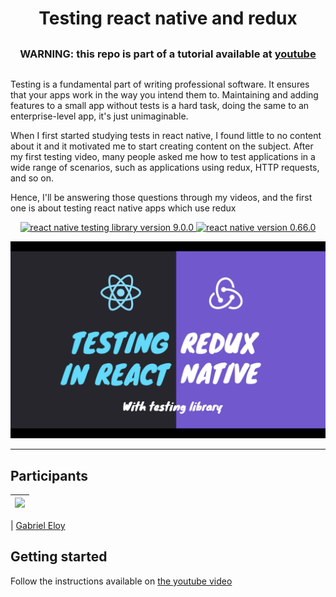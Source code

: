 <h1 align="center">
Testing react native and redux
</h1>

<h3 align="center" style="margin: 30px 0">WARNING: this repo is part of a tutorial available at <a target="_blank" rel="noopener noreferrer" href="https://youtu.be/Uh01lkHDaKw">youtube</a></h3>
<p align="center" style="text-align:left;">Testing is a fundamental part of writing professional software. It ensures that your apps work in the way you intend them to. Maintaining and adding features to a small app without tests is a hard task, doing the same to an enterprise-level app, it's just unimaginable.

When I first started studying tests in react native, I found little to no content about it and it motivated me to start creating content on the subject. After my first testing video, many people asked me how to test applications in a wide range of scenarios, such as applications using redux, HTTP requests, and so on.

Hence, I'll be answering those questions through my videos, and the first one is about testing react native apps which use redux</p>

<p align="center">
  <a target="_blank" rel="noopener noreferrer" href=https://callstack.github.io/react-native-testing-library/">
    <img src="https://img.shields.io/badge/%40testing--library%2Freact--native-9.0.0-brightgreen" alt="react native testing library version 9.0.0">
  </a>
  <a target="_blank" rel="noopener noreferrer" href="https://reactnative.dev//">
    <img src="https://img.shields.io/badge/React%20Native-0.66.0-blue" alt="react native version 0.66.0">
  </a>
</p>

<div align="center">
<a href="https://youtu.be/Uh01lkHDaKw" target="_blank" rel=" noopener noreferrer">
<img src="./readme_assets/thumbnail.png" width="600px;"/>
</a>
</div>

<hr>

## Participants

| [<img src="https://avatars.githubusercontent.com/u/37480915?s=400&u=014af73bcbae60693a66c33102fc04a9308f0b81&v=4" width="75px;"/>](https://github.com/gabrielEloy) |
| :----------------------------------------------------------------------------------------------------------------------------------------------------------------: |

| [Gabriel Eloy](https://github.com/gabrielEloy)

## Getting started

Follow the instructions available on <a target="_blank" rel="noopener noreferrer"  href="https://youtu.be/Uh01lkHDaKw" >the youtube video</a>
